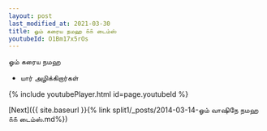 ```yaml
---
layout: post
last_modified_at: 2021-03-30
title: ஓம் கரைய நமஹ ௧௧ டைம்ஸ்
youtubeId: O1Bm17x5rOs
---
```

 
 
 ஓம் கரைய நமஹ  
 
 -  யார் அழிக்கிறார்கள் 
 
  
 
  
 
 
 
 
 
 


{% include youtubePlayer.html id=page.youtubeId %}
 
[Next]({{ site.baseurl }}{% link  split1/_posts/2014-03-14-ஓம் வாஷிநே நமஹ ௧௧ டைம்ஸ்.md%})
 
